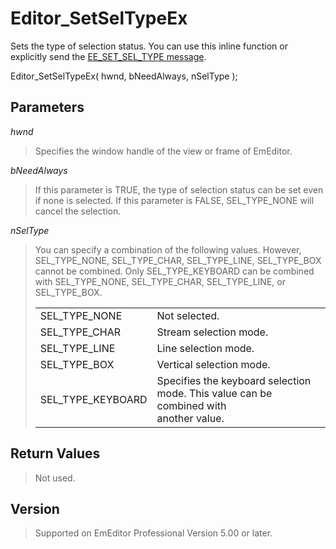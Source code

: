 # Editor\_SetSelTypeEx

Sets the type of selection status. You can use this inline function or explicitly send
the [EE\_SET\_SEL\_TYPE message](../message/ee_set_sel_type).

Editor\_SetSelTypeEx( hwnd, bNeedAlways, nSelType );

## Parameters

_hwnd_

> Specifies the window handle of the view or frame of EmEditor.

_bNeedAlways_

> If this parameter is TRUE, the type of selection status can be set even if none is selected. If this parameter is FALSE, SEL\_TYPE\_NONE will cancel the selection.

_nSelType_

> You can specify a combination of the following values. However,
> SEL\_TYPE\_NONE, SEL\_TYPE\_CHAR, SEL\_TYPE\_LINE, SEL\_TYPE\_BOX cannot be
> combined. Only SEL\_TYPE\_KEYBOARD can be combined with SEL\_TYPE\_NONE,
> SEL\_TYPE\_CHAR, SEL\_TYPE\_LINE, or SEL\_TYPE\_BOX.
>
> |     |     |
> | --- | --- |
> | SEL\_TYPE\_NONE | Not selected. |
> | SEL\_TYPE\_CHAR | Stream selection mode. |
> | SEL\_TYPE\_LINE | Line selection mode. |
> | SEL\_TYPE\_BOX | Vertical selection mode. |
> | SEL\_TYPE\_KEYBOARD | Specifies the keyboard selection mode. This value can be combined with <br> another value. |

## Return Values

> Not used.

## Version

> Supported on EmEditor Professional Version 5.00 or later.
